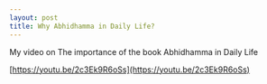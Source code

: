 ```yaml
---
layout: post
title: Why Abhidhamma in Daily Life?
---
```

My video on The importance of the book Abhidhamma in Daily Life

[https://youtu.be/2c3Ek9R6oSs](https://youtu.be/2c3Ek9R6oSs)
